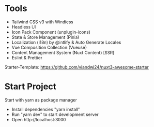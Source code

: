 # Tools

- Tailwind CSS v3 with Windicss
- Headless UI
- Icon Pack Component (unplugin-icons)
- State & Store Management (Pinia)
- Localization (i18n) by @intlify & Auto Generate Locales
- Vue Composition Collection (Vueuse)
- Content Management System (Nuxt Content) [SSR]
- Eslint & Prettier
 
Starter-Template:
https://github.com/viandwi24/nuxt3-awesome-starter

# Start Project
Start with yarn as package manager
- Install dependencies "yarn install"
- Run "yarn dev" to start development server
- Open http://localhost:3000 
